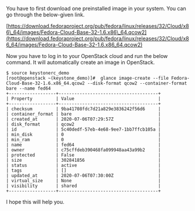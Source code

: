 You have to first download one preinstalled image in your system. You can go through the below-given link.

[https://download.fedoraproject.org/pub/fedora/linux/releases/32/Cloud/x86\_64/images/Fedora-Cloud-Base-32-1.6.x86\_64.qcow2](https://download.fedoraproject.org/pub/fedora/linux/releases/32/Cloud/x86_64/images/Fedora-Cloud-Base-32-1.6.x86_64.qcow2)

Now you have to log in to your OpenStack cloud and run the below command. It will automatically create an image in OpenStack.

    $ source keystonerc_demo
    [root@openstack ~(keystone_demo)]#  glance image-create --file Fedora-Cloud-Base-32-1.6.x86_64.qcow2 --disk-format qcow2 --container-format bare --name fed64
    +------------------+--------------------------------------+
    | Property         | Value                                |
    +------------------+--------------------------------------+
    | checksum         | 9ba41708fdc7d21a829e3836242f56d6     |
    | container_format | bare                                 |
    | created_at       | 2020-07-06T07:29:57Z                 |
    | disk_format      | qcow2                                |
    | id               | 5c40dedf-57eb-4e68-9ee7-1bb7ffcb105a |
    | min_disk         | 0                                    |
    | min_ram          | 0                                    |
    | name             | fed64                                |
    | owner            | c75cffdeb390468fa099948aa43a99b2     |
    | protected        | False                                |
    | size             | 302841856                            |
    | status           | active                               |
    | tags             | []                                   |
    | updated_at       | 2020-07-06T07:30:00Z                 |
    | virtual_size     | None                                 |
    | visibility       | shared                               |
    +------------------+--------------------------------------+

I hope this will help you.